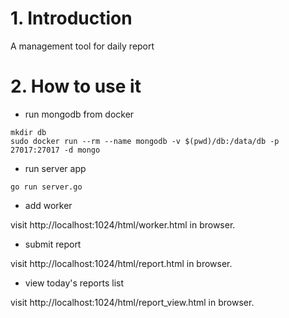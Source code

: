 # 1. Introduction
A management tool for daily report

# 2. How to use it

* run mongodb from docker

```
mkdir db
sudo docker run --rm --name mongodb -v $(pwd)/db:/data/db -p 27017:27017 -d mongo
```

* run server app

```
go run server.go
```

* add worker

visit http://localhost:1024/html/worker.html in browser.

* submit report

visit http://localhost:1024/html/report.html in browser.

* view today's reports list

visit http://localhost:1024/html/report_view.html in browser.
